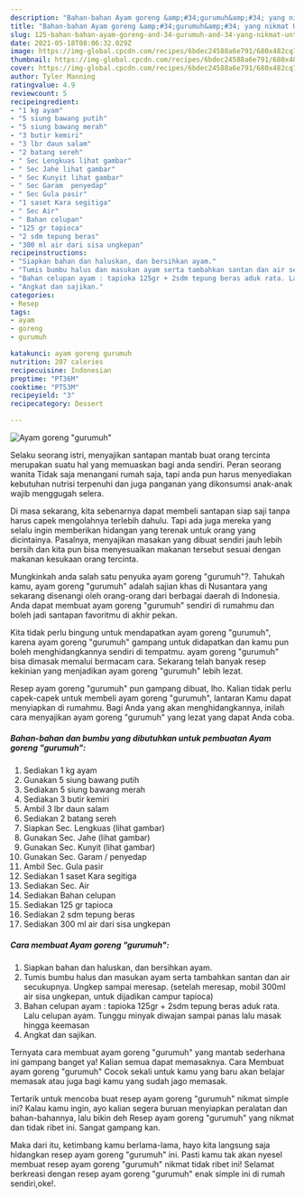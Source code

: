 ```yaml
---
description: "Bahan-bahan Ayam goreng &amp;#34;gurumuh&amp;#34; yang nikmat Untuk Jualan"
title: "Bahan-bahan Ayam goreng &amp;#34;gurumuh&amp;#34; yang nikmat Untuk Jualan"
slug: 125-bahan-bahan-ayam-goreng-and-34-gurumuh-and-34-yang-nikmat-untuk-jualan
date: 2021-05-18T08:06:32.029Z
image: https://img-global.cpcdn.com/recipes/6bdec24588a6e791/680x482cq70/ayam-goreng-gurumuh-foto-resep-utama.jpg
thumbnail: https://img-global.cpcdn.com/recipes/6bdec24588a6e791/680x482cq70/ayam-goreng-gurumuh-foto-resep-utama.jpg
cover: https://img-global.cpcdn.com/recipes/6bdec24588a6e791/680x482cq70/ayam-goreng-gurumuh-foto-resep-utama.jpg
author: Tyler Manning
ratingvalue: 4.9
reviewcount: 5
recipeingredient:
- "1 kg ayam"
- "5 siung bawang putih"
- "5 siung bawang merah"
- "3 butir kemiri"
- "3 lbr daun salam"
- "2 batang sereh"
- " Sec Lengkuas lihat gambar"
- " Sec Jahe lihat gambar"
- " Sec Kunyit lihat gambar"
- " Sec Garam  penyedap"
- " Sec Gula pasir"
- "1 saset Kara segitiga"
- " Sec Air"
- " Bahan celupan"
- "125 gr tapioca"
- "2 sdm tepung beras"
- "300 ml air dari sisa ungkepan"
recipeinstructions:
- "Siapkan bahan dan haluskan, dan bersihkan ayam."
- "Tumis bumbu halus dan masukan ayam serta tambahkan santan dan air secukupnya. Ungkep sampai meresap. (setelah meresap, mobil 300ml air sisa ungkepan, untuk dijadikan campur tapioca)"
- "Bahan celupan ayam : tapioka 125gr + 2sdm tepung beras aduk rata. Lalu celupan ayam. Tunggu minyak diwajan sampai panas lalu masak hingga keemasan"
- "Angkat dan sajikan."
categories:
- Resep
tags:
- ayam
- goreng
- gurumuh

katakunci: ayam goreng gurumuh 
nutrition: 207 calories
recipecuisine: Indonesian
preptime: "PT36M"
cooktime: "PT53M"
recipeyield: "3"
recipecategory: Dessert

---
```



![Ayam goreng &#34;gurumuh&#34;](https://img-global.cpcdn.com/recipes/6bdec24588a6e791/680x482cq70/ayam-goreng-gurumuh-foto-resep-utama.jpg)

Selaku seorang istri, menyajikan santapan mantab buat orang tercinta merupakan suatu hal yang memuaskan bagi anda sendiri. Peran seorang  wanita Tidak saja menangani rumah saja, tapi anda pun harus menyediakan kebutuhan nutrisi terpenuhi dan juga panganan yang dikonsumsi anak-anak wajib menggugah selera.

Di masa  sekarang, kita sebenarnya dapat membeli santapan siap saji tanpa harus capek mengolahnya terlebih dahulu. Tapi ada juga mereka yang selalu ingin memberikan hidangan yang terenak untuk orang yang dicintainya. Pasalnya, menyajikan masakan yang dibuat sendiri jauh lebih bersih dan kita pun bisa menyesuaikan makanan tersebut sesuai dengan makanan kesukaan orang tercinta. 



Mungkinkah anda salah satu penyuka ayam goreng &#34;gurumuh&#34;?. Tahukah kamu, ayam goreng &#34;gurumuh&#34; adalah sajian khas di Nusantara yang sekarang disenangi oleh orang-orang dari berbagai daerah di Indonesia. Anda dapat membuat ayam goreng &#34;gurumuh&#34; sendiri di rumahmu dan boleh jadi santapan favoritmu di akhir pekan.

Kita tidak perlu bingung untuk mendapatkan ayam goreng &#34;gurumuh&#34;, karena ayam goreng &#34;gurumuh&#34; gampang untuk didapatkan dan kamu pun boleh menghidangkannya sendiri di tempatmu. ayam goreng &#34;gurumuh&#34; bisa dimasak memalui bermacam cara. Sekarang telah banyak resep kekinian yang menjadikan ayam goreng &#34;gurumuh&#34; lebih lezat.

Resep ayam goreng &#34;gurumuh&#34; pun gampang dibuat, lho. Kalian tidak perlu capek-capek untuk membeli ayam goreng &#34;gurumuh&#34;, lantaran Kamu dapat menyiapkan di rumahmu. Bagi Anda yang akan menghidangkannya, inilah cara menyajikan ayam goreng &#34;gurumuh&#34; yang lezat yang dapat Anda coba.

<!--inarticleads1-->

##### Bahan-bahan dan bumbu yang dibutuhkan untuk pembuatan Ayam goreng &#34;gurumuh&#34;:

1. Sediakan 1 kg ayam
1. Gunakan 5 siung bawang putih
1. Sediakan 5 siung bawang merah
1. Sediakan 3 butir kemiri
1. Ambil 3 lbr daun salam
1. Sediakan 2 batang sereh
1. Siapkan  Sec. Lengkuas (lihat gambar)
1. Gunakan  Sec. Jahe (lihat gambar)
1. Gunakan  Sec. Kunyit (lihat gambar)
1. Gunakan  Sec. Garam / penyedap
1. Ambil  Sec. Gula pasir
1. Sediakan 1 saset Kara segitiga
1. Sediakan  Sec. Air
1. Sediakan  Bahan celupan
1. Sediakan 125 gr tapioca
1. Sediakan 2 sdm tepung beras
1. Sediakan 300 ml air dari sisa ungkepan




<!--inarticleads2-->

##### Cara membuat Ayam goreng &#34;gurumuh&#34;:

1. Siapkan bahan dan haluskan, dan bersihkan ayam.
1. Tumis bumbu halus dan masukan ayam serta tambahkan santan dan air secukupnya. Ungkep sampai meresap. (setelah meresap, mobil 300ml air sisa ungkepan, untuk dijadikan campur tapioca)
1. Bahan celupan ayam : tapioka 125gr + 2sdm tepung beras aduk rata. Lalu celupan ayam. Tunggu minyak diwajan sampai panas lalu masak hingga keemasan
1. Angkat dan sajikan.




Ternyata cara membuat ayam goreng &#34;gurumuh&#34; yang mantab sederhana ini gampang banget ya! Kalian semua dapat memasaknya. Cara Membuat ayam goreng &#34;gurumuh&#34; Cocok sekali untuk kamu yang baru akan belajar memasak atau juga bagi kamu yang sudah jago memasak.

Tertarik untuk mencoba buat resep ayam goreng &#34;gurumuh&#34; nikmat simple ini? Kalau kamu ingin, ayo kalian segera buruan menyiapkan peralatan dan bahan-bahannya, lalu bikin deh Resep ayam goreng &#34;gurumuh&#34; yang nikmat dan tidak ribet ini. Sangat gampang kan. 

Maka dari itu, ketimbang kamu berlama-lama, hayo kita langsung saja hidangkan resep ayam goreng &#34;gurumuh&#34; ini. Pasti kamu tak akan nyesel membuat resep ayam goreng &#34;gurumuh&#34; nikmat tidak ribet ini! Selamat berkreasi dengan resep ayam goreng &#34;gurumuh&#34; enak simple ini di rumah sendiri,oke!.

